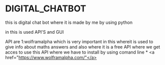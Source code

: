 # DIGITAL_CHATBOT

this is digital chat bot where it is made by me by using python

in this is used API'S and GUI

API are 1:wolframalpha which is very important in this whereit is used to give info about maths answers and also where it is a free API where we get acces to use this API
	where we have to install by using comand line
                                * <a href="https://www.wolframalpha.com/"</a>
                                
